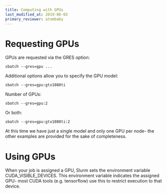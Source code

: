 ```yaml
---
title: Computing with GPUs
last_modified_at: 2019-06-03
primary_reviewer: atombaby
---
```


# Requesting GPUs

GPUs are requested via the GRES option:

    sbatch --gres=gpu ...

Additional options allow you to specify the GPU model:

    sbatch --gres=gpu:gtx1080ti

Number of GPUs:

    sbatch --gres=gpu:2

Or both:

    sbatch --gres=gpu:gtx1080ti:2

At this time we have just a single model and only one GPU per node- the other examples are provided for the sake of completeness.

# Using GPUs

When your job is assigned a GPU, Slurm sets the environment variable
CUDA_VISIBLE_DEVICES.  This environment variable indicates the assigned GPU-
most CUDA tools (e.g. tensorflow) use this to restrict execution to that
device.
